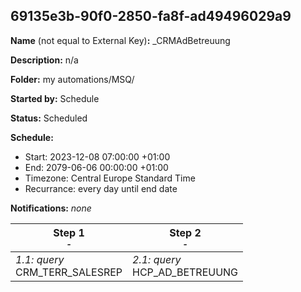 ## 69135e3b-90f0-2850-fa8f-ad49496029a9

**Name** (not equal to External Key)**:** _CRMAdBetreuung

**Description:** n/a

**Folder:** my automations/MSQ/

**Started by:** Schedule

**Status:** Scheduled

**Schedule:**

* Start: 2023-12-08 07:00:00 +01:00
* End: 2079-06-06 00:00:00 +01:00
* Timezone: Central Europe Standard Time
* Recurrance: every day until end date

**Notifications:** _none_


| Step 1<br>_<small>-</small>_ | Step 2<br>_<small>-</small>_ |
| --- | --- |
| _1.1: query_<br>CRM_TERR_SALESREP | _2.1: query_<br>HCP_AD_BETREUUNG |
